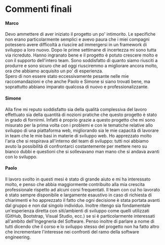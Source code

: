 # Commenti finali

#### Marco

Devo ammettere di aver iniziato il progetto un po' intimorito. Le specifiche non erano particolarmente semplici e avevo paura che i miei compagni potessero avere difficoltà a riuscire ad immergersi in un framework di sviluppo a loro nuovo. Dopo le prime settimane di incertezza mi sono tutta via ricreduto. Hanno ingranato bene e il progetto è potuto crescere molto e con il supporto dell'intero team. Sono soddisfatto di quanto siamo riusciti a produrre e sono sicuro che ad oggi riusciremmo a migliorare ancora molto, ora che abbiamo acquisito un po' di esperienza.  
Spero di non essere stato eccessivamente pesante nelle mie raccomandazioni e che anche Paolo e Simone si siano trovati bene, ma soprattutto abbiano imparato qualcosa di nuovo e professionalizzante.

#### Simone 

Alla fine mi reputo soddisfatto sia della qualità complessiva del lavoro effettuato sia della quantità di nozioni pratiche che questo progetto è stato in grado di fornirmi. Infatti è proprio grazie a questo progetto che mi sono misurato per la prima volta con i problemi e con le tematiche relative allo sviluppo di una piattaforma web, migliorando sia le mie capacità di lavorare in team che le mie basi in materie di sviluppo web. Ho apprezzato molto l'aria che si respirava all'interno del team di sviluppo: tutti noi abbiamo avuto la possibilità di confrontarci costantemente per mettere nero su bianco dubbi e questioni che si sollevavano man mano che si andava avanti con lo sviluppo.


#### Paolo

Il lavoro svolto in questi mesi è stato di grande aiuto e mi ha interessato molto, e penso che abbia maggiormente contribuito alla mia crescita professionale rispetto ad alcuni corsi frequentati. Il team con cui ho lavorato è stato sempre disponibile e largamente esaustivo in caso di richiesta di chiarimenti e ho apprezzato il fatto che ogni decisione è stata portata avanti dal gruppo e non dal singolo individuo. Inoltre ritengo sia fondamentale un'esperienza diretta con siti/ambienti di sviluppo come quelli utilizzati (GitHub, Bootstrap, Visual Studio, ecc.) se si è particolarmente interessati all'ambito dell'Ingegneria del Software. Penso inoltre di parlare a nome di tutti dicendo che il corso e lo sviluppo stesso del progetto non ha fatto altro che incrementare l'interesse nei confronti del ramo della software engineering.
